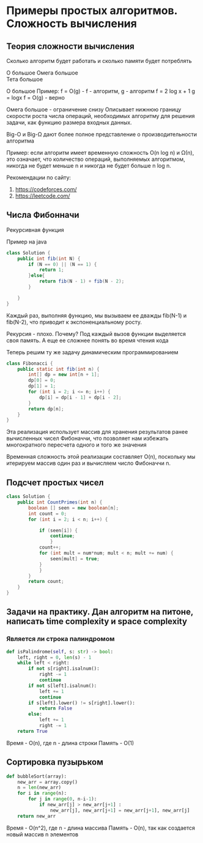 # Примеры простых алгоритмов. Сложность вычисления

## Теория сложности вычисления

Сколько алгоритм будет работать и сколько памяти будет потреблять

О большое
Омега большое  
Тета большое

О большое
Пример: f = O(g) - f - алгоритм, g - алгоритм
f = 2 log x + 1
g = logx
f = O(g) - верно

Омега большое - ограничение снизу
Описывает нижнюю границу скорости роста числа операций, необходимых алгоритму для решения задачи, как функцию размера входных данных.

Big-O и Big-Ω дают более полное представление о производительности алгоритма

Пример: если алгоритм имеет временную сложность O(n log n) и Ω(n), это означает, что количество операций, выполняемых алгоритмом, никогда не будет меньше n и никогда не будет больше n log n.

Рекомендации по сайту:

1. https://codeforces.com/
2. https://leetcode.com/

## Числа Фибонначи

Рекурсивная функция

Пример на java

```java
class Solution {
    public int fib(int N) {
        if (N == 0) || (N == 1) {
            return 1;
        }else{
            return fib(N - 1) + fib(N - 2);
        }

    }
}
```

Каждый раз, выполняя функцию, мы вызываем ее дважды fib(N-1) и fib(N-2), что приводит к экспоненциальному росту.

Рекурсия - плохо. Почему? Под каждый вызов функции выделяется своя память. А еще ее сложнее понять во время чтения кода

Теперь решим ту же задачу динамическим программированием

```java
class Fibonacci {
    public static int fib(int n) {
        int[] dp = new int[n + 1];
        dp[0] = 0;
        dp[1] = 1;
        for (int i = 2; i <= n; i++) {
            dp[i] = dp[i - 1] + dp[i - 2];
        }
        return dp[n];
    }
}
```

Эта реализация использует массив для хранения результатов ранее вычисленных чисел Фибоначчи, что позволяет нам избежать многократного пересчета одного и того же значения

Временная сложность этой реализации составляет O(n), поскольку мы итерируем массив один раз и вычисляем число Фибоначчи n.

## Подсчет простых чисел

```java
class Solution {
    public int CountPrimes(int n) {
        boolean [] seen = new boolean[n];
        int count = 0;
        for (int i = 2; i < n; i++) {

            if (seen[i]) {
                continue;
                }
            count++;
            for (int mult = num*num; mult < n; mult += num) {
                seen[mult] = true;
            }
            }
        }
        return count;
    }
}
```

## Задачи на практику. Дан алгоритм на питоне, написать time complexity и space complexity

### Является ли строка палиндромом

```python
def isPalindrome(self, s: str) -> bool:
    left, right = 0, len(s) - 1
    while left < right:
        if not s[right].isalnum():
            right -= 1
            continue
        if not s[left].isalnum():
            left += 1
            continue
        if s[left].lower() != s[right].lower():
            return False
        else:
            left += 1
            right -= 1
    return True
```

Время - O(n), где n - длина строки
Память - O(1)

## Сортировка пузырьком

```python
def bubbleSort(array):
    new_arr = array.copy()
    n = len(new_arr)
    for i in range(n):
        for j in range(0, n-i-1):
            if new_arr[j] > new_arr[j+1] :
                new_arr[j], new_arr[j+1] = new_arr[j+1], new_arr[j]
    return new_arr

```

Время - O(n^2), где n - длина массива
Память - O(n), так как создается новый массив n элементов
